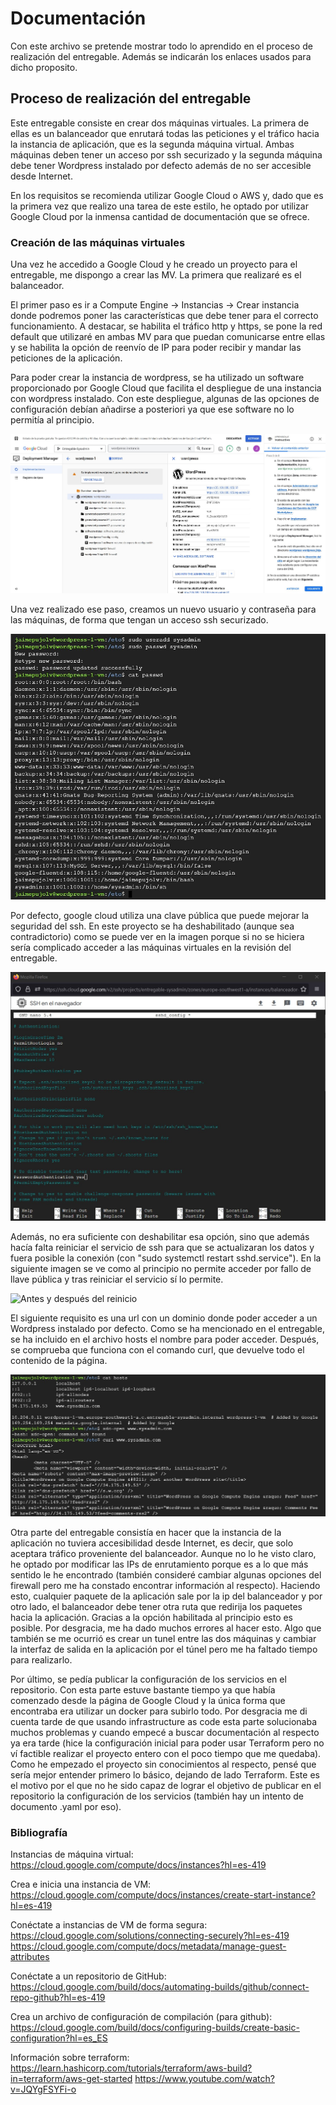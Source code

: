# Documentación

Con este archivo se pretende mostrar todo lo aprendido en el proceso de realización del entregable. Además se indicarán los enlaces usados para dicho proposito.

## Proceso de realización del entregable

Este entregable consiste en crear dos máquinas virtuales. La primera de ellas es un balanceador que enrutará todas las peticiones y el tráfico hacia la instancia de aplicación, que es la segunda máquina virtual. Ambas máquinas deben tener un acceso por ssh securizado y la segunda máquina debe tener Wordpress instalado por defecto además de no ser accesible desde Internet.

En los requisitos se recomienda utilizar Google Cloud o AWS y, dado que es la primera vez que realizo una tarea de este estilo, he optado por utilizar Google Cloud por la inmensa cantidad de documentación que se ofrece.

### Creación de las máquinas virtuales

Una vez he accedido a Google Cloud y he creado un proyecto para el entregable, me dispongo a crear las MV. La primera que realizaré es el balanceador.

El primer paso es ir a Compute Engine -> Instancias -> Crear instancia donde podremos poner las características que debe tener para el correcto funcionamiento. A destacar, se habilita el tráfico http y https, se pone la red default que utilizaré en ambas MV para que puedan comunicarse entre ellas y se habilita la opción de reenvío de IP para poder recibir y mandar las peticiones de la aplicación.

Para poder crear la instancia de wordpress, se ha utilizado un software proporcionado por Google Cloud que facilita el despliegue de una instancia con wordpress instalado. Con este despliegue, algunas de las opciones de configuración debían añadirse a posteriori ya que ese software no lo permitía al principio.

![Crear instancia wordpress](/images/Crear_instancia_wordpress2.jpeg)

 Una vez realizado ese paso, creamos un nuevo usuario y contraseña para las máquinas, de forma que tengan un acceso ssh securizado. 

![Crear usuario](/images/crear-usuario.jpeg)

Por defecto, google cloud utiliza una clave pública que puede mejorar la seguridad del ssh. En este proyecto se ha deshabilitado (aunque sea contradictorio) como se puede ver en la imagen porque si no se hiciera sería complicado acceder a las máquinas virtuales en la revisión del entregable. 

![Opción de llave pública deshabilitada](/images/Cambio-clave-publica.jpeg)

Además, no era suficiente con deshabilitar esa opción, sino que además hacía falta reiniciar el servicio de ssh para que se actualizaran los datos y fuera posible la conexión (con "sudo systemctl restart sshd.service"). En la siguiente imagen se ve como al principio no permite acceder por fallo de llave pública y tras reiniciar el servicio sí lo permite.

![Antes y después del reinicio](/images/antes-despues-reinicio.jpeg)

El siguiente requisito es una url con un dominio donde poder acceder a un Wordpress instalado por defecto. Como se ha mencionado en el entregable, se ha incluido en el archivo hosts el nombre para poder acceder. Después, se comprueba que funciona con el comando curl, que devuelve todo el contenido de la página.

![Inserción de la URL y comprobación](/images/url-hosts.jpeg)

Otra parte del entregable consistía en hacer que la instancia de la aplicación no tuviera accesibilidad desde Internet, es decir, que solo aceptara tráfico proveniente del balanceador. Aunque no lo he visto claro, he optado por modificar las IPs de enrutamiento porque es a lo que más sentido le he encontrado (también consideré cambiar algunas opciones del firewall pero me ha constado encontrar información al respecto). Haciendo esto, cualquier paquete de la aplicación sale por la ip del balanceador y por otro lado, el balanceador debe tener otra ruta que redirija los paquetes hacia la aplicación. Gracias a la opción habilitada al principio esto es posible. Por desgracia, me ha dado muchos errores al hacer esto. Algo que también se me ocurrió es crear un tunel entre las dos máquinas y cambiar la interfaz de salida en la aplicación por el túnel pero me ha faltado tiempo para realizarlo.

Por último, se pedía publicar la configuración de los servicios en el repositorio. Con esta parte estuve bastante tiempo ya que había comenzado desde la página de Google Cloud y la única forma que encontraba era utilizar un docker para subirlo todo. Por desgracia me di cuenta tarde de que usando infrastructure as code esta parte solucionaba muchos problemas y cuando empecé a buscar documentación al respecto ya era tarde (hice la configuración inicial para poder usar Terraform pero no ví factible realizar el proyecto entero con el poco tiempo que me quedaba). Como he empezado el proyecto sin conocimientos al respecto, pensé que sería mejor entender primero lo básico, dejando de lado Terraform. Este es el motivo por el que no he sido capaz de lograr el objetivo de publicar en el repositorio la configuración de los servicios (también hay un intento de documento .yaml por eso).

  ### Bibliografía
  
  Instancias de máquina virtual: https://cloud.google.com/compute/docs/instances?hl=es-419
  
  Crea e inicia una instancia de VM: https://cloud.google.com/compute/docs/instances/create-start-instance?hl=es-419
  
  Conéctate a instancias de VM de forma segura:
  https://cloud.google.com/solutions/connecting-securely?hl=es-419
  https://cloud.google.com/compute/docs/metadata/manage-guest-attributes
  
  
  Conéctate a un repositorio de GitHub: https://cloud.google.com/build/docs/automating-builds/github/connect-repo-github?hl=es-419
  
  Crea un archivo de configuración de compilación (para github): https://cloud.google.com/build/docs/configuring-builds/create-basic-configuration?hl=es_ES
  
  Información sobre terraform: 
  https://learn.hashicorp.com/tutorials/terraform/aws-build?in=terraform/aws-get-started
  https://www.youtube.com/watch?v=JQYgFSYFi-o
  
	
